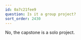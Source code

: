 ```yaml
---
id: 0a7c21fee9
question: Is it a group project?
sort_order: 2430
---
```


No, the capstone is a solo project.

